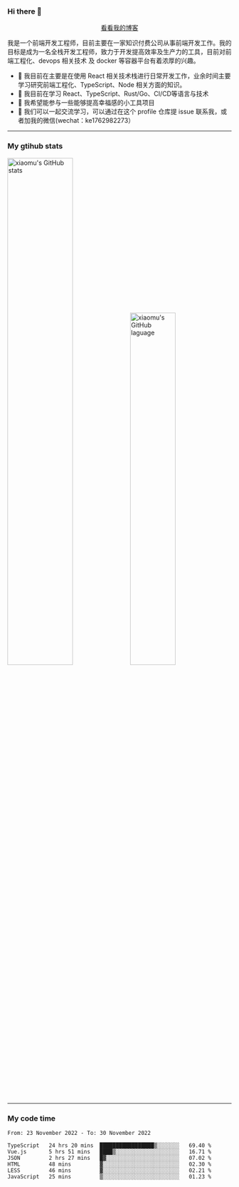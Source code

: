 ### Hi there 👋

<p align="center">
  <a href="https://blog.realjacket.site/">看看我的博客</a>
</p>

我是一个前端开发工程师，目前主要在一家知识付费公司从事前端开发工作。我的目标是成为一名全栈开发工程师，致力于开发提高效率及生产力的工具，目前对前端工程化、devops 相关技术 及 docker 等容器平台有着浓厚的兴趣。

- 🔭 我目前在主要是在使用 React 相关技术栈进行日常开发工作，业余时间主要学习研究前端工程化、TypeScript、Node 相关方面的知识。
- 🌱 我目前在学习 React、TypeScript、Rust/Go、CI/CD等语言与技术
- 👯 我希望能参与一些能够提高幸福感的小工具项目
- 💬 我们可以一起交流学习，可以通过在这个 profile 仓库提 issue 联系我，或者加我的微信(wechat：ke1762982273）

***

### My gtihub stats

<a><img src="https://github-readme-stats.vercel.app/api?username=real-jacket" title="xiaomu's GitHub stats" alt="xiaomu's GitHub stats" style="width:54%;"/></a>
<a><img src="https://github-readme-stats.vercel.app/api/top-langs/?username=real-jacket&layout=compact" title="xiaomu's GitHub laguage" alt="xiaomu's GitHub laguage" style="width:45%;"/><a/>

***

### My code time

<!--START_SECTION:waka-->

```text
From: 23 November 2022 - To: 30 November 2022

TypeScript   24 hrs 20 mins  █████████████████▒░░░░░░░   69.40 %
Vue.js       5 hrs 51 mins   ████▒░░░░░░░░░░░░░░░░░░░░   16.71 %
JSON         2 hrs 27 mins   █▓░░░░░░░░░░░░░░░░░░░░░░░   07.02 %
HTML         48 mins         ▓░░░░░░░░░░░░░░░░░░░░░░░░   02.30 %
LESS         46 mins         ▓░░░░░░░░░░░░░░░░░░░░░░░░   02.21 %
JavaScript   25 mins         ▒░░░░░░░░░░░░░░░░░░░░░░░░   01.23 %
```

<!--END_SECTION:waka-->
